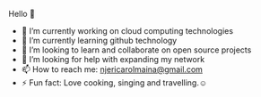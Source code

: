 Hello 👋

- 🔭 I’m currently working on cloud computing technologies 
- 🌱 I’m currently learning github technology 
- 👯 I’m looking to learn and collaborate on open source projects 
- 🤔 I’m looking for help with expanding my network 
- 📫 How to reach me: njericarolmaina@gmail.com
- ⚡ Fun fact: Love cooking, singing and travelling.:relaxed:
